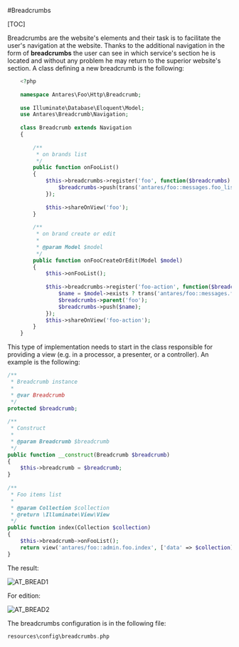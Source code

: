#Breadcrumbs  

[TOC]

Breadcrumbs are the website's elements and their task is to facilitate the user's navigation at the website. Thanks to the additional navigation in the form of **breadcrumbs** the user can see in which service's section he is located and without any problem he may return to the superior website's section.
A class defining a new breadcrumb is the following:

```php
    <?php
     
    namespace Antares\Foo\Http\Breadcrumb;
     
    use Illuminate\Database\Eloquent\Model;
    use Antares\Breadcrumb\Navigation;
     
    class Breadcrumb extends Navigation
    {
     
        /**
         * on brands list
         */
        public function onFooList()
        {
            $this->breadcrumbs->register('foo', function($breadcrumbs) {
                $breadcrumbs->push(trans('antares/foo::messages.foo_list'), handles('antares::foo/index'));
            });
     
            $this->shareOnView('foo');
        }
     
        /**
         * on brand create or edit
         *
         * @param Model $model
         */
        public function onFooCreateOrEdit(Model $model)
        {
            $this->onFooList();
     
            $this->breadcrumbs->register('foo-action', function($breadcrumbs) use($model) {
                $name = $model->exists ? trans('antares/foo::messages.foo_update', ['name' => $model->name]) : trans('antares/foo::messages.foo_create');
                $breadcrumbs->parent('foo');
                $breadcrumbs->push($name);
            });
            $this->shareOnView('foo-action');
        }
    }
```    
    
This type of implementation needs to start in the class responsible for providing a view (e.g. in a processor, a presenter, or a controller). An example is the following:

```php
/**
 * Breadcrumb instance
 *
 * @var Breadcrumb
 */
protected $breadcrumb;
 
/**
 * Construct
 *
 * @param Breadcrumb $breadcrumb
 */
public function __construct(Breadcrumb $breadcrumb)
{
    $this->breadcrumb = $breadcrumb;
}
 
/**
 * Foo items list
 *
 * @param Collection $collection
 * @return \Illuminate\View\View
 */
public function index(Collection $collection)
{
    $this->breadcrumb->onFooList();
    return view('antares/foo::admin.foo.index', ['data' => $collection]);
}
```

The result:

  ![AT_BREAD1](https://raw.githubusercontent.com/antaresproject/docs/master/docs/img/docs/services/breadcrumbs/AT_BREAD1.png)
  
For edition:

  ![AT_BREAD2](https://raw.githubusercontent.com/antaresproject/docs/master/docs/img/docs/services/breadcrumbs/AT_BREAD2.png)
  
The breadcrumbs configuration is in the following file:

```php
resources\config\breadcrumbs.php
```

